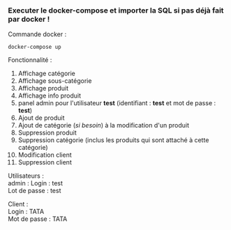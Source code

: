 ### Executer le docker-compose et importer la SQL si pas déjà fait par docker !

Commande docker : 

    docker-compose up

Fonctionnalité :

 1. Affichage catégorie
 2. Affichage sous-catégorie
 3. Affichage produit
 4. Affichage info produit
 5. panel admin pour l'utilisateur **test** (identifiant : **test** et mot de passe : **test**)
 6. Ajout de produit
 7. Ajout de catégorie (*si besoin*) à la modification d'un produit
 8. Suppression produit
 9. Suppression catégorie (inclus les produits qui sont attaché à cette catégorie)
 10. Modification client
 11. Suppression client  

Utilisateurs :   
admin : 
Login : test  
Lot de passe : test

Client :  
Login : TATA  
Mot de passe : TATA
